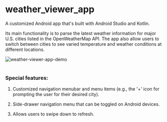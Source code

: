 # weather_viewer_app

A customized Android app that's built with Android Studio and Kotlin. 

Its main functionality is to parse the latest weather information for major U.S. cities listed in the OpenWeatherMap API. The app also allow users to switch between cities to see varied temperature and weather conditions at different locations.

![weather-viewer-app-demo](https://user-images.githubusercontent.com/13804849/75063767-8c6c2c00-54b3-11ea-9971-494f66ba250a.gif)<br><br>

### Special features:
   1) Customized navigation menubar and menu items (e.g., the '+' icon for prompting the user for their desired city).
   
   2) Side-drawer navigation menu that can be toggled on Android devices.
   
   3) Allows users to swipe down to refresh.


